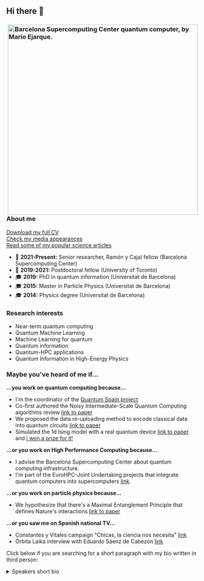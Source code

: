 ## Hi there 👋

<h3>
  <img align="right" height="500" src="./images/ACL_QC.jpg" alt="Barcelona Supercomputing Center quantum computer, by Mario Ejarque.">
 </h3>

### About me

[Download my full CV](https://github.com/AlbaCL/AlbaCL/blob/main/CV.pdf)  
[Check my media appearances](https://github.com/AlbaCL/AlbaCL/blob/main/media.md)  
[Read some of my popular science articles](https://github.com/AlbaCL/AlbaCL/blob/main/Articles/README.md)

- :briefcase: **2021-Present:** Senior researcher, Ramón y Cajal fellow (Barcelona Supercomputing Center)
- :briefcase: **2019-2021:** Postdoctoral fellow (University of Toronto)
- :mortar_board: **2019:** PhD in quantum information (Universitat de Barcelona)
- :mortar_board: **2015:** Master in Particle Physics (Universitat de Barcelona)
- :mortar_board: **2014:** Physics degree (Universitat de Barcelona)

### Research interests

- Near-term quantum computing
- Quantum Machine Learning
- Machine Learning for quantum
- Quantum information
- Quantum-HPC applications
- Quantum Information in High-Energy Physics

### Maybe you've heard of me if...

**...you work on quantum computing because...**
- I'm the coordinator of the [Quantum Spain project](https://quantumspain-project.es/en/quantum-spain/)
- Co-first authored the Noisy Intermediate-Scale Quantum Computing algorithms review [link to paper](
https://doi.org/10.1103/RevModPhys.94.015004)
- We proposed the data re-uploading method to encode classical data into quantum circuits [link to paper](
https://doi.org/10.22331/q-2020-02-06-226)
- Simulated the 1d Ising model with a real quantum device [link to paper](
https://doi.org/10.22331/q-2018-12-21-114) and [I won a prize for it!](https://github.com/qiskit-community/qiskit-community-tutorials/blob/master/awards/teach_me_qiskit_2018/index.ipynb)

**...or you work on High Performance Computing because...**
- I advise the Barcelona Supercomputing Center about quantum computing infrastructure.
- I'm part of the EuroHPC-Joint Undertaking projects that integrate quantum computers into supercomputers [link](https://eurohpc-ju.europa.eu/selection-six-sites-host-first-european-quantum-computers-2022-10-04_en).

**...or you work on particle physics because...**
- We hypothesize that there's a Maximal Entanglement Principle that defines Nature's interactions [link to paper](
https://doi.org/10.21468/SciPostPhys.3.5.036)

**...or you saw me on Spanish national TV...**
- Constantes y Vitales campaign "Chicas, la ciencia nos necesita" [link](https://www.lasexta.com/constantes-vitales/mujeres-cientificas/alba-cervera-sonaba-ser-exploradora-universo-cuantico_2023020963e4beb77b624e0001a95063.html)
- Órbita Laika interview with Eduardo Sáenz de Cabezón [link](https://www.youtube.com/watch?v=SjOASr8n-DY&list=PLK0aD1enESuWKCWDZBytCa5eXpAjka0Mv)

Click below if you are searching for a short paragraph with my bio written in third person:

<details>
<summary>Speakers short bio</summary>
<br>
Alba Cervera-Lierta is a Senior Researcher at the Barcelona Supercomputing Center. She earned her PhD in 2019 at the University of Barcelona, where she studied physics and an MSc in particle physics. After her PhD, she moved to the University of Toronto as a postdoctoral fellow at the Alán Aspuru-Guizik group. She works on near-term quantum algorithms and their applications, Quantum-HPC integration, and artificial intelligence strategies in quantum physics. Since October 2021, she has been the Quantum Spain project coordinator, an initiative to boost the quantum computing ecosystem that will acquire and operate a quantum computer at the BSC-CNS.
</details>

<!--
I’m a Senior Researcher at the Barcelona Supercomputing Center (BSC-CNS). I earned my PhD in quantum computation and quantum information at the Universitat de Barcelona, where I also studied an MSc in Particle Physics. After my PhD, I moved to the University of Toronto as a postdoctoral fellow at the Alán Aspuru-Guzik group. Two years later, I moved back to my hometown, Barcelona, as a Senior Researcher at Quantic Group. Since October 2021, I am the coordinator of the Quantum Spain project, an initiative to boost the Spanish quantum computing ecosystem that will acquire and operate a quantum computer at the BSC-CNS.

I have a great interest in quantum technologies in general and quantum computation in particular. I worked on quantum information foundations, multipartite entanglement, and particle physics. Now I’m focused on discerning near-term opportunities of quantum computation and the synergies between quantum physics and artificial intelligence.


[<img src="https://github.com/AlbaCL/AlbaCL/blob/main/X_albaclierta.png" width="100">](https://x.com/albaclierta)
[<img src="https://github.com/AlbaCL/AlbaCL/blob/main/LN_Alba.png" width="100">](https://www.linkedin.com/in/alba-cervera-lierta-phd-4506969b/)
[<img src="https://github.com/AlbaCL/AlbaCL/blob/main/Youtube_AlbaCerveraLierta.png" width="100">](https://www.youtube.com/channel/UCVzW73BIg4NLWJlQua59TKA)
-->

